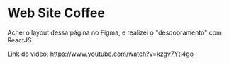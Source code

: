 # Web Site Coffee

Achei o layout dessa página no Figma, e realizei o "desdobramento" com ReactJS

Link do video: https://www.youtube.com/watch?v=kzgv7Yti4go

